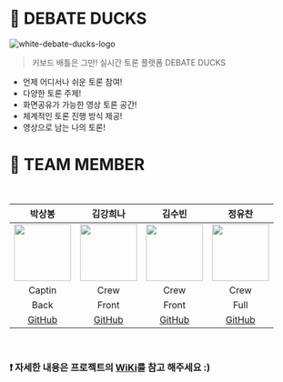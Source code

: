 # 🐣 DEBATE DUCKS

![white-debate-ducks-logo](https://user-images.githubusercontent.com/25292654/153126251-52ffb15e-9330-4ed8-8cba-d2d60192e3a6.png)

> 키보드 배틀은 그만! 실시간 토론 플랫폼 DEBATE DUCKS

- 언제 어디서나 쉬운 토론 참여!
- 다양한 토론 주제!
- 화면공유가 가능한 영상 토론 공간!
- 체계적인 토론 진행 방식 제공!
- 영상으로 남는 나의 토론!


# 👋 TEAM MEMBER

<br />

|박상봉|김강희나|김수빈|정유찬|
|:-:|:-:|:-:|:-:|
|<img src="https://user-images.githubusercontent.com/75408145/151467867-77c913d6-5f9e-4505-b9ea-04ced30b3f6d.png" width="100" height="100">|<img src="https://user-images.githubusercontent.com/75408145/151467971-a8accc5d-991d-4bd9-b0b8-1def663c691b.png" width="100" height="100">|<img src="https://user-images.githubusercontent.com/75408145/151467902-d751e7c0-dfe0-41d2-b176-425704490f81.png" width="100" height="100">|<img src="https://user-images.githubusercontent.com/75408145/151467949-e1f0306e-df80-4273-bb1d-9f971e78b02a.png" width="100" height="100">|
|Captin|Crew|Crew|Crew|
|Back|Front|Front|Full|
|[GitHub](https://github.com/ParkSangBong)|[GitHub](https://github.com/jenjenhub)|[GitHub](https://github.com/strawberryoolongtea)|[GitHub](https://github.com/YuchanJeong)|
  
<br />
  
### ❗️ 자세한 내용은 프로젝트의 [WiKi](https://github.com/codestates/debate-ducks/wiki)를 참고 해주세요 :)
